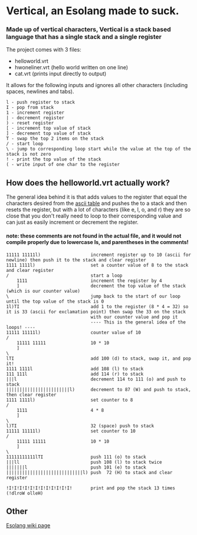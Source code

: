 # Vertical, an Esolang made to suck.
### Made up of vertical characters, Vertical is a stack based language that has a single stack and a single register
The project comes with 3 files:
* helloworld.vrt
* hwoneliner.vrt (hello world written on one line)
* cat.vrt (prints input directly to output)

It allows for the following inputs and ignores all other characters (including spaces, newlines and tabs).
```
l - push register to stack
I - pop from stack
1 - increment register
| - decrement register
) - reset register
[ - increment top value of stack
] - decrement top value of stack
T - swap the top 2 items on the stack
/ - start loop
\ - jump to corresponding loop start while the value at the top of the stack is not zero
! - print the top value of the stack
( - write input of one char to the register
```

## How does the helloworld.vrt actually work?
The general idea behind it is that adds values to the register that equal the characters desired from the [ascii table](http://www.asciitable.com/) and pushes the to a stack and then resets the register, but with a lot of characters (like e, l, o, and r) they are so close that you don't really need to loop to their corresponding value and can just as easily increment or decrement the register.

#### note: these comments are not found in the actual file, and it would not compile properly due to lowercase ls, and parentheses in the comments!
```
11111 11111l)                   increment register up to 10 (ascii for newline) then push it to the stack and clear register
1111 1111l)                     set a counter value of 8 to the stack and clear register
/                               start a loop
    1111                        increment the register by 4
    ]                           decrement the top value of the stack (which is our counter value)
\                               jump back to the start of our loop until the top value of the stack is 0
1l)TI                           add 1 to the register (8 * 4 = 32) so it is 33 (ascii for exclamation point) then swap the 33 on the stack
                                with our counter value and pop it 
                                ---- This is the general idea of the loops! ----
11111 11111l)                   counter value of 10
/
    11111 11111                 10 * 10
    ]
\
lTI                             add 100 (d) to stack, swap it, and pop it!
1111 1111l                      add 108 (l) to stack
111 111l                        add 114 (r) to stack 
|||l                            decrement 114 to 111 (o) and push to stack
||||||||||||||||||||||||l)      decrement to 87 (W) and push to stack, then clear register
1111 1111l)                     set counter to 8 
/
    1111                        4 * 8
    ]
\
l)TI                            32 (space) push to stack
11111 11111l)                   set counter to 10
/
    11111 11111                 10 * 10
    ]
\
11111111111lTI                  push 111 (o) to stack
|||ll                           push 108 (l) to stack twice
|||||||l                        push 101 (e) to stack
|||||||||||||||||||||||||||||l) push  72 (H) to stack and clear register

!I!I!I!I!I!I!I!I!I!I!I!I!       print and pop the stack 13 times (!dlroW olleH)
```
## Other
[Esolang wiki page](https://esolangs.org/wiki/Vertical)
